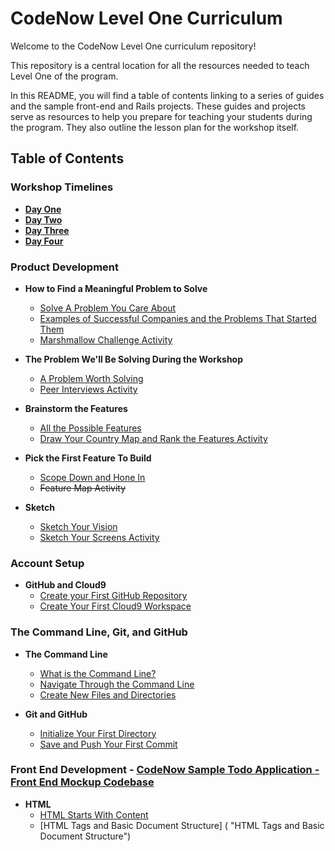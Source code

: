 # CodeNow Level One Curriculum
Welcome to the CodeNow Level One curriculum repository!

This repository is a central location for all the resources needed to teach Level One of the program.

In this README, you will find a table of contents linking to a series of guides and the sample front-end and Rails projects. These guides and projects serve as resources to help you prepare for teaching your students during the program. They also outline the lesson plan for the workshop itself.

## Table of Contents

### Workshop Timelines
  * [**Day One**](/workshop_timelines/day_one_timeline.md "Day One Timeline")
  * [**Day Two**](/workshop_timelines/day_two_timeline.md "Day Two Timeline")
  * [**Day Three**](/workshop_timelines/day_three_timeline.md "Day Three Timeline")
  * [**Day Four**](/workshop_timelines/day_four_timeline.md "Day Four Timeline")

### Product Development
  * **How to Find a Meaningful Problem to Solve**
    * [Solve A Problem You Care About](/product_development/solve_a_problem_you_care_about.md "Solve A Problem You Care About")
    * [Examples of Successful Companies and the Problems That Started Them](/product_development/examples_of_companies_and_the_problems_that_started_them.md "Examples of Successful Companies and the Problems That Started Them")
    * [Marshmallow Challenge Activity](/product_development/marshmallow_challenge_activity.md "Marshmallow Challenge Activity")

  * **The Problem We'll Be Solving During the Workshop**
    * [A Problem Worth Solving](/product_development/a_problem_worth_solving.md "A Problem Worth Solving")
    * [Peer Interviews Activity](/product_development/peer_interviews_activity.md "Peer Interviews Activity")

  * **Brainstorm the Features**
    * [All the Possible Features](/product_development/all_the_possible_features.md "All the Possible Features")
    * [Draw Your Country Map and Rank the Features Activity](/product_development/draw_your_country_map_and_rank_the_features_activity.md "Draw Your Country Map and Rank the Features Activity")

  * **Pick the First Feature To Build**
    * [Scope Down and Hone In](/product_development/scope_down_and_hone_in.md "Scope Down and Hone In")
    * ~~Feature Map Activity~~

  * **Sketch**
    * [Sketch Your Vision](/product_development/sketch_your_vision.md "Sketch Your Vision")
    * [Sketch Your Screens Activity](/product_development/sketch_your_screens_activity.md "Sketch Your Screens Activity")

### Account Setup
  * **GitHub and Cloud9**
    * [Create your First GitHub Repository](/account_setup/create_your_first_github_repository.md "Create your First GitHub Repository")
    * [Create Your First Cloud9 Workspace](/account_setup/create_your_first_cloud9_workspace.md "Create Your First Cloud9 Workspace")

### The Command Line, Git, and GitHub
  * **The Command Line**
    * [What is the Command Line?](/the_command_line_git_and_github/what_is_the_command_line.md "What is the Command Line?")
    * [Navigate Through the Command Line](/the_command_line_git_and_github/navigate_through_the_command_line.md "Navigate Through the Command Line")
    * [Create New Files and Directories](/the_command_line_git_and_github/create_new_files_and_directories.md "Create New Files and Directories")

  * **Git and GitHub**
    * [Initialize Your First Directory](/the_command_line_git_and_github/initialize_your_first_directory.md "Initialize Your First Directory")
    * [Save and Push Your First Commit](/the_command_line_git_and_github/save_and_push_your_first_commit.md "Save and Push Your First Commit")

### Front End Development - [CodeNow Sample Todo Application - Front End Mockup Codebase](https://github.com/CodeNowOrg/todo_app_mockup "CodeNow Sample Todo Application - Front End Mockup Codebase")

* **HTML**
  * [HTML Starts With Content](/front_end_development/html_starts_with_content.md "HTML Starts With Content")
  * [HTML Tags and Basic Document Structure] ( "HTML Tags and Basic Document Structure")
